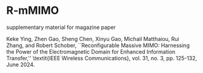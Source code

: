 # R-mMIMO
supplementary material for magazine paper

Keke Ying, Zhen Gao, Sheng Chen, Xinyu Gao, Michail Matthaiou, Rui Zhang, and Robert Schober, ``Reconfigurable Massive MIMO: Harnessing the Power of the Electromagnetic Domain for Enhanced Information Transfer,'' \textit{IEEE Wireless Communications}, vol. 31, no. 3, pp. 125-132, June 2024.
